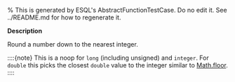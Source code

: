 % This is generated by ESQL's AbstractFunctionTestCase. Do no edit it. See ../README.md for how to regenerate it.

**Description**

Round a number down to the nearest integer.

::::{note}
This is a noop for `long` (including unsigned) and `integer`. For `double` this picks the closest `double` value to the integer similar to [Math.floor](https://docs.oracle.com/en/java/javase/11/docs/api/java.base/java/lang/Math.html#floor(double)).
::::


